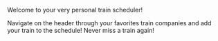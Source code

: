 Welcome to your very personal train scheduler!

Navigate on the header through your favorites train companies and add your train to the schedule!
Never miss a train again! 